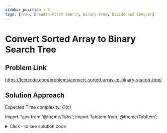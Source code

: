 ```yaml
---
sidebar_position : 3
tags: [Tree, Breadth-First Search, Binary Tree, Divide and Conquer]
---
```


# Convert Sorted Array to Binary Search Tree

## Problem Link
https://leetcode.com/problems/convert-sorted-array-to-binary-search-tree/

## Solution Approach

Expected Time complexity: $O(n)$

import Tabs from '@theme/Tabs';
import TabItem from '@theme/TabItem';

<details><summary>Click - to see solution code</summary>

<Tabs>
<TabItem value="cpp" label="C++">

```cpp
class Solution {
   public:
    TreeNode* createBST(vector<int> nums, int start, int end) {
        if (start > end) return NULL;
        int mid = (start + end) / 2;
        TreeNode* root = new TreeNode(nums[mid]);
        root->left = createBST(nums, start, mid - 1);
        root->right = createBST(nums, mid + 1, end);
        return root;
    }

    TreeNode* sortedArrayToBST(vector<int>& nums) {
        return createBST(nums, 0, nums.size() - 1);
    }
};
```
</TabItem>
</Tabs>

</details>
